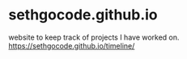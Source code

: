 # sethgocode.github.io
website to keep track of projects I have worked on.
https://sethgocode.github.io/timeline/
